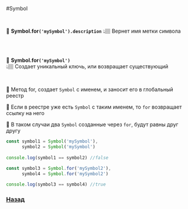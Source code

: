 #Symbol 

<br>

💠 **Symbol.for`('mySymbol').description`**
👆🏽 Вернет имя метки символа

<br><br>

💠 **Symbol.for`('mySymbol')`**  
👆🏽 Создает уникальный ключь, или возвращает существующий

<br>

🎯 Метод for, создает `Symbol` с именем, и заносит его в глобальный реестр  

🎯 Если в реестре уже есть `Symbol` с таким именем, то `for` возвращает ссылку на него

🎯 В таком случаи два `Symbol` созданные через `for`, будут равны друг другу
```javascript
const symbol1 = Symbol('mySymbol'),
      symbol2 = Symbol('mySymbol')
      
console.log(symbol1 == symbol2) //false
      
const symbol3 = Symbol.for('mySymbol2'),
      symbol4 = Symbol.for('mySymbol2')

console.log(symbol3 == symbol4) //true
```


### **<a href="../../readme.md">Назад</a>**